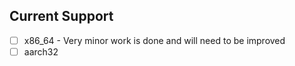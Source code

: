 ## Current Support
- [ ] x86_64
      - Very minor work is done and will need to be improved
- [ ] aarch32
